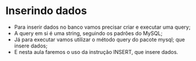 # Inserindo dados

- Para inserir dados no banco vamos precisar criar e executar uma query;
- A query em si é uma string, seguindo os padrões do MySQL;
- Já para executar vamos utilizar o método query do pacote mysql;
que insere dados;
- E nesta aula faremos o uso da instrução
INSERT, que insere dados.
